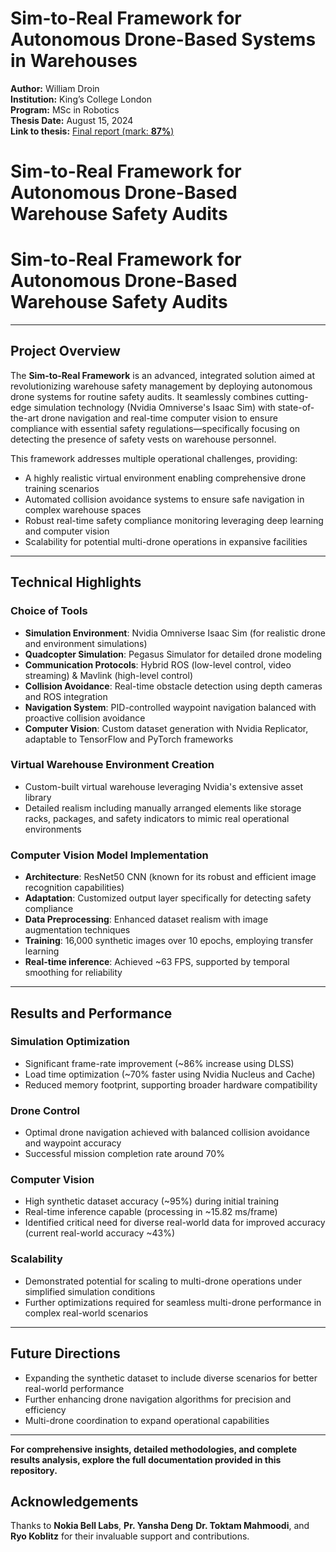 # Sim-to-Real Framework for Autonomous Drone-Based Systems in Warehouses

**Author:** William Droin  
**Institution:** King’s College London  
**Program:** MSc in Robotics  
**Thesis Date:** August 15, 2024  
**Link to thesis:** [Final report (mark: **87%**)](Sim-to-Real-Framework-for-Autonomous-Drone-Based-System-in-Warehouses-Final-Report.pdf)
# Sim-to-Real Framework for Autonomous Drone-Based Warehouse Safety Audits

# Sim-to-Real Framework for Autonomous Drone-Based Warehouse Safety Audits

---

## Project Overview

The **Sim-to-Real Framework** is an advanced, integrated solution aimed at revolutionizing warehouse safety management by deploying autonomous drone systems for routine safety audits. It seamlessly combines cutting-edge simulation technology (Nvidia Omniverse's Isaac Sim) with state-of-the-art drone navigation and real-time computer vision to ensure compliance with essential safety regulations—specifically focusing on detecting the presence of safety vests on warehouse personnel. 

This framework addresses multiple operational challenges, providing:

- A highly realistic virtual environment enabling comprehensive drone training scenarios
- Automated collision avoidance systems to ensure safe navigation in complex warehouse spaces
- Robust real-time safety compliance monitoring leveraging deep learning and computer vision
- Scalability for potential multi-drone operations in expansive facilities

---

## Technical Highlights

### Choice of Tools

- **Simulation Environment**: Nvidia Omniverse Isaac Sim (for realistic drone and environment simulations)
- **Quadcopter Simulation**: Pegasus Simulator for detailed drone modeling
- **Communication Protocols**: Hybrid ROS (low-level control, video streaming) & Mavlink (high-level control)
- **Collision Avoidance**: Real-time obstacle detection using depth cameras and ROS integration
- **Navigation System**: PID-controlled waypoint navigation balanced with proactive collision avoidance
- **Computer Vision**: Custom dataset generation with Nvidia Replicator, adaptable to TensorFlow and PyTorch frameworks

### Virtual Warehouse Environment Creation

- Custom-built virtual warehouse leveraging Nvidia's extensive asset library
- Detailed realism including manually arranged elements like storage racks, packages, and safety indicators to mimic real operational environments

### Computer Vision Model Implementation

- **Architecture**: ResNet50 CNN (known for its robust and efficient image recognition capabilities)
- **Adaptation**: Customized output layer specifically for detecting safety compliance
- **Data Preprocessing**: Enhanced dataset realism with image augmentation techniques
- **Training**: 16,000 synthetic images over 10 epochs, employing transfer learning
- **Real-time inference**: Achieved ~63 FPS, supported by temporal smoothing for reliability

---

## Results and Performance

### Simulation Optimization

- Significant frame-rate improvement (~86% increase using DLSS)
- Load time optimization (~70% faster using Nvidia Nucleus and Cache)
- Reduced memory footprint, supporting broader hardware compatibility

### Drone Control

- Optimal drone navigation achieved with balanced collision avoidance and waypoint accuracy
- Successful mission completion rate around 70%

### Computer Vision

- High synthetic dataset accuracy (~95%) during initial training
- Real-time inference capable (processing in ~15.82 ms/frame)
- Identified critical need for diverse real-world data for improved accuracy (current real-world accuracy ~43%)

### Scalability

- Demonstrated potential for scaling to multi-drone operations under simplified simulation conditions
- Further optimizations required for seamless multi-drone performance in complex real-world scenarios

---

## Future Directions

- Expanding the synthetic dataset to include diverse scenarios for better real-world performance
- Further enhancing drone navigation algorithms for precision and efficiency
- Multi-drone coordination to expand operational capabilities

---

**For comprehensive insights, detailed methodologies, and complete results analysis, explore the full documentation provided in this repository.**

## Acknowledgements

Thanks to **Nokia Bell Labs**, **Pr. Yansha Deng** **Dr. Toktam Mahmoodi**, and **Ryo Koblitz** for their invaluable support and contributions.

